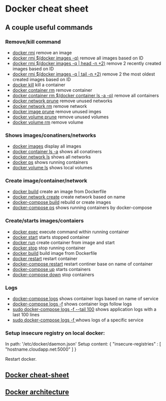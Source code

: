 
# Docker cheat sheet

## A couple useful commands

### Remove/kill command
- [docker rmi](https://docs.docker.com/engine/reference/commandline/rmi/)   remove an image
- [docker rmi $(docker images -q)](https://docs.docker.com/engine/reference/commandline/rmi/)   remove all images based on ID
- [docker rmi $(docker images -q | head -n +2)](https://docs.docker.com/engine/reference/commandline/rmi/)   remove 2 recently created images based on ID
- [docker rmi $(docker images -q | tail -n +2)](https://docs.docker.com/engine/reference/commandline/rmi/)   remove 2 the most oldest created images based on ID
- [docker kill](https://docs.docker.com/engine/reference/commandline/kill/)   kill a container
- [docker container rm](https://docs.docker.com/engine/reference/commandline/container_rm/)   remove container
- [docker container rm $(docker container ls -a -q)](https://docs.docker.com/engine/reference/commandline/container_rm/) remove all containers
- [docker network prune](https://docs.docker.com/engine/reference/commandline/network_prune/)   remove unused networks
- [docker network rm](https://docs.docker.com/engine/reference/commandline/network_rm/)   remove network
- [docker image prune](https://docs.docker.com/engine/reference/commandline/image_prune/)   remove unused imges
- [docker volume prune](https://docs.docker.com/engine/reference/commandline/volume_prune/)   remove unused volumes
- [docker volume rm](https://docs.docker.com/engine/reference/commandline/volume_rm/)	remove volume

### Shows images/conatiners/networks
- [docker images](https://docs.docker.com/engine/reference/commandline/images/)   display all images
- [docker container ls -a]()   shows all conatiners
- [docker network ls](https://docs.docker.com/engine/reference/commandline/network/)   shows all networks
- [docker ps](https://docs.docker.com/engine/reference/commandline/ps/)   shows running containers
- [docker volume ls](https://docs.docker.com/engine/reference/commandline/volume_ls/)	shows local volumes

### Create image/container/network
- [docker build](https://docs.docker.com/engine/reference/commandline/build/)   create an image from Dockerfile
- [docker network create](https://docs.docker.com/engine/reference/commandline/network_create/)   create network based on name
- [docker-compose build](https://docs.docker.com/compose/reference/build/)   rebuild or create images
- [docker-compose ps](https://docs.docker.com/compose/reference/ps/)	shows running containers by docker-compose

### Create/starts images/contaiers
- [docker exec](https://docs.docker.com/engine/reference/commandline/exec/) execute command within running container
- [docker start](https://docs.docker.com/engine/reference/commandline/start/)   starts stopped container
- [docker run](https://docs.docker.com/engine/reference/commandline/run/)     create container from image and start
- [docker stop](https://docs.docker.com/engine/reference/commandline/stop/)   stop running container
- [docker build](https://docs.docker.com/engine/reference/commandline/build/)     build image from Dockerfile
- [docker restart](https://docs.docker.com/engine/reference/commandline/restart/)	restart container 
- [docker-compose restart](https://docs.docker.com/compose/reference/restart/)	restart continer base on name of container
- [docker-compose up](https://docs.docker.com/compose/reference/up/)   starts containers
- [docker-compose down](https://docs.docker.com/compose/reference/down/)   stop containers  

### Logs
- [docker-compose logs](https://docs.docker.com/compose/reference/logs/)   shows container logs based on name of service
- [docker-compose logs -f](https://docs.docker.com/compose/reference/logs/)   shows container logs follow logs
- [sudo docker-compose logs -f --tail 100](https://docs.docker.com/engine/reference/commandline/logs/) shows application logs with a last 100 lines
- [sudo docker-compose logs -f <service>](https://docs.docker.com/engine/reference/commandline/logs/) whows logs of a specific service

### Setup insecure registry on local docker:
In path:
  '/etc/docker/daemon.json'
Setup content:
{
    "insecure-registries" : [ "hostname.cloudapp.net:5000" ]
}

Restart docker.


## [Docker cheat-sheet](https://github.com/wsargent/docker-cheat-sheet)

## [Docker architecture](https://docs.docker.com/engine/docker-overview/)
